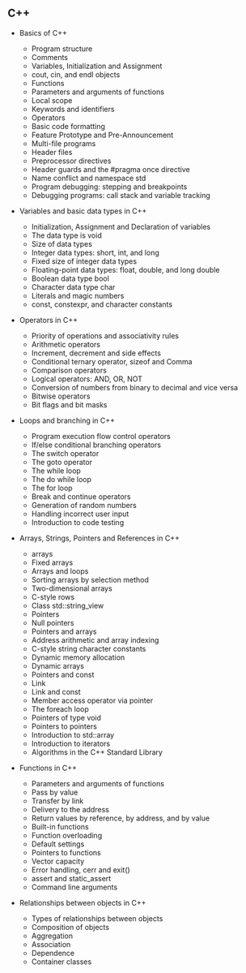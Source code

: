 ## C++

- Basics of C++
  - Program structure
  - Comments
  - Variables, Initialization and Assignment
  - cout, cin, and endl objects
  - Functions
  - Parameters and arguments of functions
  - Local scope
  - Keywords and identifiers
  - Operators
  - Basic code formatting
  - Feature Prototype and Pre-Announcement
  - Multi-file programs
  - Header files
  - Preprocessor directives
  - Header guards and the #pragma once directive
  - Name conflict and namespace std
  - Program debugging: stepping and breakpoints
  - Debugging programs: call stack and variable tracking

- Variables and basic data types in C++
  - Initialization, Assignment and Declaration of variables
  - The data type is void
  - Size of data types
  - Integer data types: short, int, and long
  - Fixed size of integer data types
  - Floating-point data types: float, double, and long double
  - Boolean data type bool
  - Character data type char
  - Literals and magic numbers
  - const, constexpr, and character constants

- Operators in C++
  - Priority of operations and associativity rules
  - Arithmetic operators
  - Increment, decrement and side effects
  - Conditional ternary operator, sizeof and Comma
  - Comparison operators
  - Logical operators: AND, OR, NOT
  - Conversion of numbers from binary to decimal and vice versa
  - Bitwise operators
  - Bit flags and bit masks

- Loops and branching in C++
    - Program execution flow control operators
    - If/else conditional branching operators
    - The switch operator
    - The goto operator
    - The while loop
    - The do while loop
    - The for loop
    - Break and continue operators
    - Generation of random numbers
    - Handling incorrect user input
    - Introduction to code testing

- Arrays, Strings, Pointers and References in C++
  - arrays
  - Fixed arrays
  - Arrays and loops
  - Sorting arrays by selection method
  - Two-dimensional arrays
  - C-style rows
  - Class std::string_view
  - Pointers
  - Null pointers
  - Pointers and arrays
  - Address arithmetic and array indexing
  - C-style string character constants
  - Dynamic memory allocation
  - Dynamic arrays
  - Pointers and const
  - Link
  - Link and const
  - Member access operator via pointer
  - The foreach loop
  - Pointers of type void
  - Pointers to pointers
  - Introduction to std::array
  - Introduction to iterators
  - Algorithms in the C++ Standard Library

- Functions in C++
  - Parameters and arguments of functions
  - Pass by value
  - Transfer by link
  - Delivery to the address
  - Return values by reference, by address, and by value
  - Built-in functions
  - Function overloading
  - Default settings
  - Pointers to functions
  - Vector capacity
  - Error handling, cerr and exit()
  - assert and static_assert
  - Command line arguments

- Relationships between objects in C++
  - Types of relationships between objects
  - Composition of objects
  - Aggregation
  - Association
  - Dependence
  - Container classes
